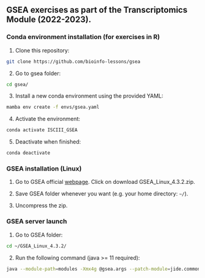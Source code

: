 ## GSEA exercises as part of the Transcriptomics Module (2022-2023).
### Conda environment installation (for exercises in R)
1. Clone this repository:
```bash
git clone https://github.com/bioinfo-lessons/gsea
```
2. Go to gsea folder:
```bash
cd gsea/
```
3. Install a new conda environment using the provided YAML:
```bash
mamba env create -f envs/gsea.yaml
```

4. Activate the environment:
```bash
conda activate ISCIII_GSEA
```

5. Deactivate when finished:
```bash
conda deactivate
```

### GSEA installation (Linux)
1. Go to GSEA official [webpage](http://www.gsea-msigdb.org/gsea/downloads.jsp). Click on download GSEA_Linux_4.3.2.zip.

2. Save GSEA folder whenever you want (e.g. your home directory: `~/`). 

3. Uncompress the zip.

### GSEA server launch
1. Go to GSEA folder:

```bash
cd ~/GSEA_Linux_4.3.2/
```

2. Run the following command (java >= 11 required):

```bash
java --module-path=modules -Xmx4g @gsea.args --patch-module=jide.common=lib/jide-components-3.7.4.jar:lib/jide-dock-3.7.4.jar:lib/jide-grids-3.7.4.jar --module=org.gsea_msigdb.gsea/xapps.gsea.GSEA
```

